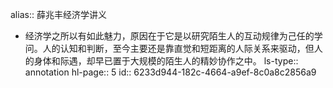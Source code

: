 alias:: 薛兆丰经济学讲义

- 经济学之所以有如此魅力，原因在于它是以研究陌生人的互动规律为己任的学问。人的认知和判断，至今主要还是靠直觉和短距离的人际关系来驱动，但人的身体和际遇，却早已置于大规模的陌生人的精妙协作之中。
  ls-type:: annotation
  hl-page:: 5
  id:: 6233d944-182c-4664-a9ef-8c0a8c2856a9